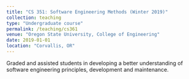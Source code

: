 ```yaml
---
title: "CS 351: Software Engineering Methods (Winter 2019)"
collection: teaching
type: "Undergraduate course"
permalink: /teaching/cs361
venue: "Oregon State University, College of Engineering"
date: 2019-01-01
location: "Corvallis, OR"
---
```


Graded and assisted students in developing a better understanding of software engineering principles, development and maintenance.
